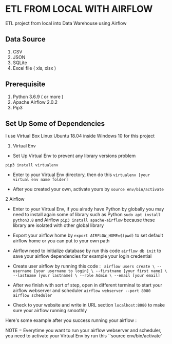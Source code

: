 # ETL FROM LOCAL WITH AIRFLOW

ETL project from local into Data Warehouse using Airflow

## Data Source
1. CSV
2. JSON
3. SQLite
4. Excel file ( xls, xlsx )

## Prerequisite
1. Python 3.6.9 ( or more )
2. Apache Airflow 2.0.2
3. Pip3

## Set Up Some of Dependencies
I use Virtual Box Linux Ubuntu 18.04 inside Windows 10 for this project

1. Virtual Env

- Set Up Virtual Env to prevent any library versions problem
 
`pip3 install virtualenv`

 - Enter to your Virtual Env directory, then do this `virtualenv [your virtual env name folder]`
 
 - After you created your own, activate yours by `source env/bin/activate`

 2 Airflow
 - Enter to your Virtual Env, if you alrady have Python by globally you may need to install again some of library such as Python `sudo apt install python3.8` and Airflow `pip3 install apache-airflow` because these library are isolated with other global library

 - Export your airflow home by `export AIRFLOW_HOME=$(pwd)` to set default airflow home or you can put to your own path
 
 - Airflow need to initialize database by run this code `airflow db init` to save your airflow dependencies for example your login credential

 - Create user airflow by running this code :
 `
 airflow users create \
 --username [your username to login] \
 --firstname [your first name] \
 --lastname [your lastname] \
 --role Admin \
 --email [your email]`
 
 - After we finish with sort of step, open in different terminal to start your airflow webserver and scheduler
 `airflow webserver --port 8080`
 `airflow scheduler`
 
 - Check to your website and write in URL section `localhost:8080` to make sure your airflow running smoothly
 
 Here's some example after you success running your airflow :


 
 NOTE = Everytime you want to run your airflow webserver and scheduler, you need to activate your Virtual Env by run this ``source env/bin/activate`


    
